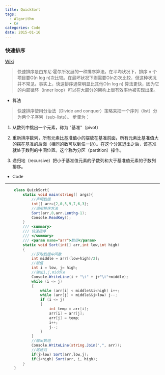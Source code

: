 ```yaml
---
title: QuickSort
tags:
  - Algorithm
  - C#
categories: Code
date: 2015-01-16
---
```



### 快速排序

[Wiki](http://zh.wikipedia.org/wiki/%E5%BF%AB%E9%80%9F%E6%8E%92%E5%BA%8F)

> 快速排序是由东尼·霍尔所发展的一种排序算法。在平均状况下，排序 n 个项目要Ο(n log n)次比较。在最坏状况下则需要Ο(n2)次比较，但这种状况并不常见。事实上，快速排序通常明显比其他Ο(n log n) 算法更快，因为它的内部循环（inner loop）可以在大部分的架构上很有效率地被实现出来。

+ 算法

> 快速排序使用分治法（Divide and conquer）策略来把一个序列（list）分为两个子序列（sub-lists）。
> 步骤为：

1. 从数列中挑出一个元素，称为 "基准"（pivot）

2. 重新排序数列，所有元素比基准值小的摆放在基准前面，所有元素比基准值大的摆在基准的后面（相同的数可以到任一边）。在这个分区退出之后，该基准就处于数列的中间位置。这个称为分区（partition）操作。

3. 递归地（recursive）把小于基准值元素的子数列和大于基准值元素的子数列排序。

<!-- more -->

+ Code

<hr/>

``` csharp
    class QuickSort{    
        static void main(string[] args){
            //声明数组
            int[] arr={2,0,5,9,7,6,3};
            //调用排序方法
            Sort(arr,0,arr.Lenthg-1);
            Console.ReadKey();
        }
        /// <summary>
        /// 快速排序
        /// </summary>
        /// <param name="arr">数组</param>
        static void Sort(int[] arr,int low,int high)
        {
            //获取数组中间数
            int middle = arr[(low+high)/2];
            //赋值
            int i = low, j= high;
            //输出i,j,middle
            Console.WriteLine(i + "\t" + j+"\t"+middle);
            while (i <= j)
            {
                while (arr[i] < middle&&i<high) i++;
                while (arr[j] > middle&&j>low) j--;
                if (i <= j)
                {
                    int temp = arr[i];
                    arr[i] = arr[j];
                    arr[j] = temp;
                    i++;
                    j--;
                }
            }
            //输出数组
            Console.WriteLine(string.Join(",", arr));
            //尾递归
            if(j>low) Sort(arr,low,j);
            if(i<high) Sort(arr, i, high);
        }
    }
```
